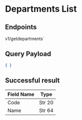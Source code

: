 # Departments List

## Endpoints

<!--@include: @/dist/md/api_url.md-->v1/getdepartments`

## Query Payload

```json
{ }
```

## Successful result

|Field Name|Type|
|----------|----|
|Code|Str 20|
|Name|Str 64|